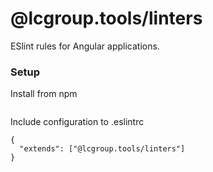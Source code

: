 # @lcgroup.tools/linters
ESlint rules for Angular applications.

### Setup
Install from npm
````
````
Include configuration to .eslintrc
````
{
  "extends": ["@lcgroup.tools/linters"]
}
````
